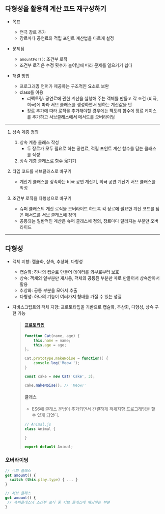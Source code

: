 ## 다형성을 활용해 계산 코드 재구성하기

- 목표
  - 연극 장르 추가
  - 장르마다 공연료와 적립 포인트 계산법을 다르게 설정

- 문제점
  - `amountFor()`: 조건부 로직
  - 조건부 로직은 수정 횟수가 늘어남에 따라 문제를 일으키기 쉽다

- 해결 방법
  - 프로그래밍 언어가 제공하는 구조적인 요소로 보완
  - class를 이용
    - 리팩토링: 공연료에 관한 계산을 실행해 주는 객체를 만들고 각 조건 (비극, 희극)에 따라 서브 클래스를 생성하면서 원하는 계산값을 반
    - 장르 추가에 따라 로직을 추가해야할 경우에는 팩토리 함수에 장르 케이스를 추가하고 서브클래스에서 메서드를 오버라이딩

---

1. 상속 계층 정의
   1. 상속 계층 클래스 작성
       - 두 장르가 모두 필요로 하는 공연료, 적립 포인트 계산 함수를 담는 클래스를 작성
   2. 상속 계층 클래스로 함수 옮기기

2. 타입 코드를 서브클래스로 바꾸기
   - 계산기 클래스를 상속하는 비극 공연 계산기, 희극 공연 계산기 서브 클래스를 작성

3. 조건부 로직을 다형성으로 바꾸기
   - 슈퍼 클래스의 계산 로직을 오버라이드 하도록 각 장르에 필요한 계산 코드를 담은 메서드를 서브 클래스에 정의
   - 공통되는 일반적인 계산은 슈퍼 클래스에 정의, 장르마다 달라지는 부분만 오버라이드
  
---

## 다형성
- 객체 지향: 캡슐화, 상속, 추상화, 다형성
  - 캡슐화: 하나의 캡슐로 만들어 데이터를 외부로부터 보호
  - 상속: 객체의 일부분만 재사용, 객체의 공통된 부분만 따로 만들어서 상속받아서 활용
  - 추상화: 공통 부분을 모아서 추출
  - 다형성: 하나의 기능이 여러가지 형태를 가질 수 있는 성질


- 자바스크립트의 객체 지향: 프로토타입을 기반으로 캡슐화, 추상화, 다형성, 상속 구현 가능


  > #### [프로토타입](https://developer.mozilla.org/ko/docs/Learn/JavaScript/Objects/Classes_in_JavaScript)
  > ``` js
  > function Cat(name, age) {
  >     this.name = name;
  >     this.age = age;
  > };
  >
  > Cat.prototype.makeNoise = function() {
  >     console.log('Meow!');
  > }
  >
  > const cake = new Cat('Cake', 3);
  >
  > cake.makeNoise(); // 'Meow!'
  > ```
  >
  > #### 클래스
  > - ES6에 클래스 문법이 추가되면서 간결하게 객체지향 프로그래밍을 할 수 있게 되었다.
  > ``` js
  > // Animal.js
  > class Animal {
  >
  > }
  > 
  > export default Animal;
  > ```



### 오버라이딩

``` js
// 슈퍼 클래스
get amount() {
  switch (this.play.type) { ... }
}

// 서브 클래스
get amount() {
 // 슈퍼클래스의 조건부 로직 중 서브 클래스에 해당하는 부분
}
```
